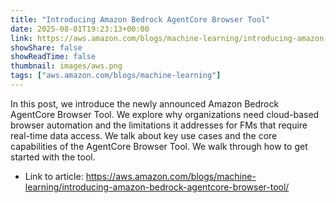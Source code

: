 ```yaml
---
title: "Introducing Amazon Bedrock AgentCore Browser Tool"
date: 2025-08-01T19:23:13+00:00
link: https://aws.amazon.com/blogs/machine-learning/introducing-amazon-bedrock-agentcore-browser-tool/
showShare: false
showReadTime: false
thumbnail: images/aws.png
tags: ["aws.amazon.com/blogs/machine-learning"]
---
```

In this post, we introduce the newly announced Amazon Bedrock AgentCore Browser Tool. We explore why organizations need cloud-based browser automation and the limitations it addresses for FMs that require real-time data access. We talk about key use cases and the core capabilities of the AgentCore Browser Tool. We walk through how to get started with the tool.

- Link to article: https://aws.amazon.com/blogs/machine-learning/introducing-amazon-bedrock-agentcore-browser-tool/